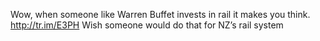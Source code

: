 <!--
id: 232229939
link: http://kevinisom.info/post/232229939/wow-when-someone-like-warren-buffet-invests-in
slug: wow-when-someone-like-warren-buffet-invests-in
date: Wed Nov 04 2009 11:35:13 GMT+1300 (NZDT)
raw: {"blog_name":"kevinisom","id":232229939,"post_url":"http://kevinisom.info/post/232229939/wow-when-someone-like-warren-buffet-invests-in","slug":"wow-when-someone-like-warren-buffet-invests-in","type":"text","date":"2009-11-03 22:35:13 GMT","timestamp":1257287713,"state":"published","format":"html","reblog_key":"pbsGx8dn","tags":[],"short_url":"http://tmblr.co/Zw68YyDrump","highlighted":[],"feed_item":"http://twitter.com/kev_nz/statuses/5403018257","from_feed_id":"650289","note_count":0,"title":null,"body":"<p>Wow, when someone like Warren Buffet invests in rail it makes you think. <a href=\"http://tr.im/E3PH\" target=\"_blank\">http://tr.im/E3PH</a> Wish someone would do that for NZ&#8217;s rail system</p>"}
publish: 2009-11-04
tags: 
title: null
-->


Wow, when someone like Warren Buffet invests in rail it makes you think.
<http://tr.im/E3PH> Wish someone would do that for NZ’s rail system



